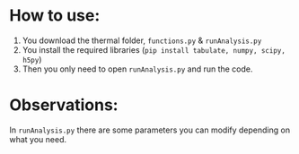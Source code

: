 # How to use:
1. You download the thermal folder, ```functions.py``` & ```runAnalysis.py```
2. You install the required libraries (```pip install tabulate, numpy, scipy, h5py```)
3. Then you only need to open ```runAnalysis.py``` and run the code.

# Observations:
In ```runAnalysis.py``` there are some parameters you can modify depending on what you need.
